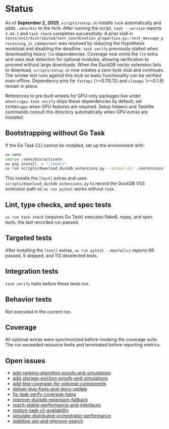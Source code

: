 # Status

As of **September 2, 2025**, `scripts/setup.sh` installs `task` automatically
and adds `.venv/bin` to the `PATH`. After running the script, `task --version`
reports `3.44.1` and `task check` completes successfully. A prior stall in
`tests/unit/distributed/test_coordination_properties.py::test_message_processing_is_idempotent`
was resolved by reducing the Hypothesis workload and disabling the deadline.
`task verify` previously stalled when downloading heavy `llm` dependencies.
Coverage now omits the `llm` extra and uses stub detection for optional
modules, allowing verification to proceed without large downloads. When the
DuckDB vector extension fails to download, `scripts/setup.sh` now creates a
zero-byte stub and continues. The smoke test runs against this stub so basic
functionality can be verified even offline. Dependency pins for `fastapi`
(>=0.115.12) and `slowapi` (==0.1.9) remain in place.

References to pre-built wheels for GPU-only packages live under `wheels/gpu`.
`task verify` skips these dependencies by default; set `EXTRAS=gpu` when GPU
features are required. Setup helpers and Taskfile commands consult this
directory automatically when GPU extras are installed.

## Bootstrapping without Go Task

If the Go Task CLI cannot be installed, set up the environment with:

```bash
uv venv
source .venv/bin/activate
uv pip install -e ".[test]"
uv run scripts/download_duckdb_extensions.py --output-dir ./extensions
```

This installs the `[test]` extras and uses
`scripts/download_duckdb_extensions.py` to record the DuckDB VSS extension path
so `uv run pytest` works without `task`.

## Lint, type checks, and spec tests
`uv run task check` (requires Go Task) executes flake8, mypy, and spec tests;
the last recorded run passed.

## Targeted tests
After installing the `[test]` extras, `uv run pytest --maxfail=1` reports
68 passed, 5 skipped, and 112 deselected tests.

## Integration tests
`task verify` halts before these tests run.

## Behavior tests
Not executed in the current run.

## Coverage
All optional extras were synchronized before invoking the coverage suite.
The run exceeded resource limits and terminated before reporting metrics.

## Open issues
- [add-ranking-algorithm-proofs-and-simulations](
  issues/add-ranking-algorithm-proofs-and-simulations.md)
- [add-storage-eviction-proofs-and-simulations](
  issues/add-storage-eviction-proofs-and-simulations.md)
- [add-test-coverage-for-optional-components](
  issues/add-test-coverage-for-optional-components.md)
- [deliver-bug-fixes-and-docs-update](
  issues/deliver-bug-fixes-and-docs-update.md)
- [fix-task-verify-coverage-hang](
  issues/fix-task-verify-coverage-hang.md)
- [improve-duckdb-extension-fallback](
  issues/improve-duckdb-extension-fallback.md)
- [reach-stable-performance-and-interfaces](
  issues/reach-stable-performance-and-interfaces.md)
- [restore-task-cli-availability](
  issues/restore-task-cli-availability.md)
- [simulate-distributed-orchestrator-performance](
  issues/simulate-distributed-orchestrator-performance.md)
- [stabilize-api-and-improve-search](
  issues/stabilize-api-and-improve-search.md)
